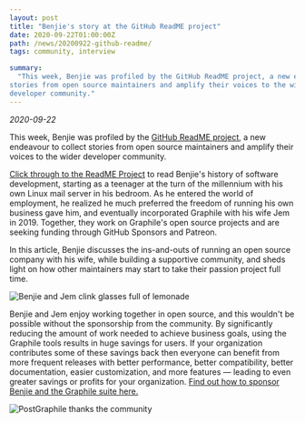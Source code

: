 ```yaml
---
layout: post
title: "Benjie's story at the GitHub ReadME project"
date: 2020-09-22T01:00:00Z
path: /news/20200922-github-readme/
tags: community, interview

summary:
  "This week, Benjie was profiled by the GitHub ReadME project, a new endeavour to collect
stories from open source maintainers and amplify their voices to the wider
developer community."
---
```


_2020-09-22_

This week, Benjie was profiled by the
[GitHub ReadME project](https://github.com/readme), a new endeavour to collect
stories from open source maintainers and amplify their voices to the wider
developer community.

[Click through to the ReadME Project](https://github.com/readme/stories/benjie-gillam)
to read Benjie's history of software development, starting as a teenager at the
turn of the millennium with his own Linux mail server in his bedroom. As he
entered the world of employment, he realized he much preferred the freedom of
running his own business gave him, and eventually incorporated Graphile with his
wife Jem in 2019. Together, they work on Graphile's open source projects and are
seeking funding through GitHub Sponsors and Patreon.

In this article, Benjie discusses the ins-and-outs of running an open source
company with his wife, while building a supportive community, and sheds light on
how other maintainers may start to take their passion project full time.

<div class="flex flex-wrap justify-around">
<img alt="Benjie and Jem clink glasses full of lemonade" src="/images/news/jem-and-benjie.jpg" style="max-height: 500px" />
</div>

Benjie and Jem enjoy working together in open source, and this wouldn't be
possible without the sponsorship from the community. By significantly reducing
the amount of work needed to achieve business goals, using the Graphile tools
results in huge savings for users. If your organization contributes some of
these savings back then everyone can benefit from more frequent releases with
better performance, better compatibility, better documentation, easier
customization, and more features — leading to even greater savings or profits
for your organization.
[Find out how to sponsor Benjie and the Graphile suite here.](/sponsor/)

<div class="flex flex-wrap justify-around">
<img alt="PostGraphile thanks the community" src="/images/thanks.png" />
</div>
